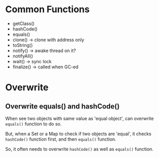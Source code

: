# Common Functions

- getClass()
- hashCode()
- equals()
- clone() -> clone with address only
- toString()
- notify() -> awake thread on it?
- notifyAll()
- wait() -> sync lock
- finalize() -> called when GC-ed

# Overwrite

## Overwrite equals() and hashCode()

When see two objects with same value as 'equal object', can overwrite `equals()` function to do so.

But, when a Set or a Map to check if two objects are 'equal', it checks `hashCode()` function first, and then `equals()` function.

So, it often needs to overwrite `hashCode()` as well as `equals()` function.
